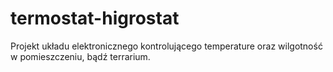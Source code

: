# termostat-higrostat
Projekt układu elektronicznego kontrolującego temperature oraz wilgotność w pomieszczeniu, bądź terrarium.

